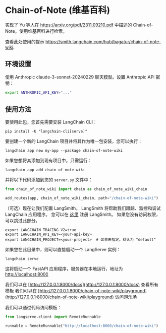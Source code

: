 # Chain-of-Note (维基百科)

实现了 Yu 等人在 https://arxiv.org/pdf/2311.09210.pdf 中描述的 Chain-of-Note。使用维基百科进行检索。

查看此处使用的提示 https://smith.langchain.com/hub/bagatur/chain-of-note-wiki.

## 环境设置

使用 Anthropic claude-3-sonnet-20240229 聊天模型。设置 Anthropic API 密钥：
```bash
export ANTHROPIC_API_KEY="..."
```

## 使用方法

要使用此包，您首先需要安装 LangChain CLI：

```shell
pip install -U "langchain-cli[serve]"
```

要创建一个新的 LangChain 项目并将其作为唯一包安装，您可以执行：

```shell
langchain app new my-app --package chain-of-note-wiki
```

如果您想将其添加到现有项目中，只需运行：

```shell
langchain app add chain-of-note-wiki
```

并将以下代码添加到您的 `server.py` 文件中：
```python
from chain_of_note_wiki import chain as chain_of_note_wiki_chain

add_routes(app, chain_of_note_wiki_chain, path="/chain-of-note-wiki")
```

（可选）现在让我们配置 LangSmith。
LangSmith 将帮助我们跟踪、监控和调试 LangChain 应用程序。
您可以在 [这里](https://smith.langchain.com/) 注册 LangSmith。
如果您没有访问权限，可以跳过此部分。

```shell
export LANGCHAIN_TRACING_V2=true
export LANGCHAIN_API_KEY=<your-api-key>
export LANGCHAIN_PROJECT=<your-project>  # 如果未指定，默认为 "default"
```

如果您在此目录中，则可以直接启动一个 LangServe 实例：

```shell
langchain serve
```

这将启动一个 FastAPI 应用程序，服务器在本地运行，地址为 
[http://localhost:8000](http://localhost:8000)

我们可以在 [http://127.0.0.1:8000/docs](http://127.0.0.1:8000/docs) 查看所有模板
我们可以在 [http://127.0.0.1:8000/chain-of-note-wiki/playground](http://127.0.0.1:8000/chain-of-note-wiki/playground) 访问游乐场  

我们可以通过代码访问模板：

```python
from langserve.client import RemoteRunnable

runnable = RemoteRunnable("http://localhost:8000/chain-of-note-wiki")
```